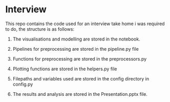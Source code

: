# Interview

This repo contains the code used for an interview take home i was required to do, the structure is as follows:

1. The visualisations and modelling are stored in the notebook.

2. Pipelines for preprocessing are stored in the pipeline.py file

3. Functions for preprocessing are stored in the preprocessors.py

4. Plotting functions are stored in the helpers.py file

5. Filepaths and variables used are stored in the config directory in config.py

6. The results and analysis are stored in the Presentation.pptx file.
